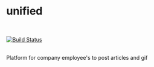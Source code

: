 # unified
<br>

[![Build Status](https://travis-ci.com/JohnnyAir/unified-api.svg?branch=master)](https://travis-ci.com/JohnnyAir/unified-api)

<br>
Platform for company employee's to post articles and gif

